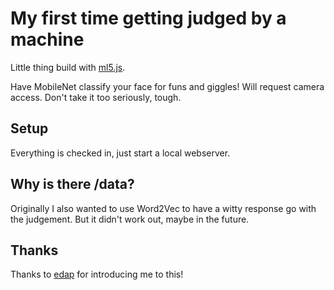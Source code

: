 # My first time getting judged by a machine

Little thing build with [ml5.js](https://ml5js.org/).

Have MobileNet classify your face for funs and giggles! Will request camera access. Don't take it too seriously, tough.

## Setup

Everything is checked in, just start a local webserver.

## Why is there /data?

Originally I also wanted to use Word2Vec to have a witty response go with the judgement. But it didn't work out, maybe in the future.

## Thanks

Thanks to [edap](https://github.com/edap) for introducing me to this!
